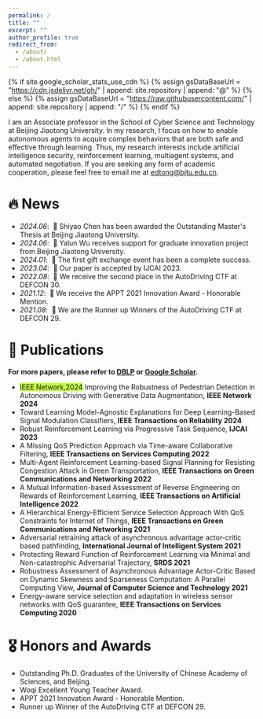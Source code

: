 ```yaml
---
permalink: /
title: ""
excerpt: ""
author_profile: true
redirect_from: 
  - /about/
  - /about.html
---
```


{% if site.google_scholar_stats_use_cdn %}
{% assign gsDataBaseUrl = "https://cdn.jsdelivr.net/gh/" | append: site.repository | append: "@" %}
{% else %}
{% assign gsDataBaseUrl = "https://raw.githubusercontent.com/" | append: site.repository | append: "/" %}
{% endif %}

<span class='anchor' id='about-me'></span>

I am an Associate professor in the School of Cyber Science and Technology at Beijing Jiaotong University. In my research, I focus on how to enable autonomous agents to acquire complex behaviors that are both safe and effective through learning. Thus, my research interests include artificial intelligence security, reinforcement learning, multiagent systems, and automated negotiation. If you are seeking any form of academic cooperation, please feel free to email me at <edtong@bjtu.edu.cn>.

# 🔥 News
- *2024.06*: &nbsp;🎉 Shiyao Chen has been awarded the Outstanding Master's Thesis at Beijing Jiaotong University.
- *2024.06*: &nbsp;🎉 Yalun Wu receives support for graduate innovation project from Beijing Jiaotong University.
- *2024.01*: &nbsp;🎉 The first gift exchange event has been a complete success.
- *2023.04*: &nbsp;🎉 Our paper is accepted by IJCAI 2023.
- *2022.08*: &nbsp;🎉 We receive the second place in the AutoDriving CTF at DEFCON 30.
- *2021.12*: &nbsp;🎉 We receive the APPT 2021 Innovation Award - Honorable Mention. 
- *2021.08*: &nbsp;🎉 We are the Runner up Winners of the AutoDriving CTF at DEFCON 29. 

# 📝 Publications 
**For more papers, please refer to [DBLP](https://dblp.uni-trier.de/pid/117/2573.html) or [Google Scholar](https://scholar.google.com/citations?hl=en&user=h2IVObkAAAAJ).**

- <font style="background: #C0FF3E">IEEE Network,2024</font> Improving the Robustness of Pedestrian Detection in Autonomous Driving with Generative Data Augmentation, **IEEE Network 2024**
- Toward Learning Model-Agnostic Explanations for Deep Learning-Based Signal Modulation Classifiers, **IEEE Transactions on Reliability 2024**
- Robust Reinforcement Learning via Progressive Task Sequence, **IJCAI 2023**
- A Missing QoS Prediction Approach via Time-aware Collaborative Filtering, **IEEE Transactions on Services Computing 2022**
- Multi-Agent Reinforcement Learning-based Signal Planning for Resisting Congestion Attack in Green Transportation, **IEEE Transactions on Green Communications and Networking 2022**
- A Mutual Information-based Assessment of Reverse Engineering on Rewards of Reinforcement Learning, **IEEE Transactions on Artificial Intelligence 2022**
- A Hierarchical Energy-Efficient Service Selection Approach With QoS Constraints for Internet of Things, **IEEE Transactions on Green Communications and Networking 2021**
- Adversarial retraining attack of asynchronous advantage actor-critic based pathfinding, **International Journal of Intelligent System 2021**
- Protecting Reward Function of Reinforcement Learning via Minimal and Non-catastrophic Adversarial Trajectory, **SRDS 2021**
- Robustness Assessment of Asynchronous Advantage Actor-Critic Based on Dynamic Skewness and Sparseness Computation: A Parallel Computing View, **Journal of Computer Science and Technology 2021**
- Energy-aware service selection and adaptation in wireless sensor networks with QoS guarantee, **IEEE Transactions on Services Computing 2020**

# 🎖 Honors and Awards
- Outstanding Ph.D. Graduates of the University of Chinese Academy of Sciences, and Beijing.
- Woqi Excellent Young Teacher Award.
- APPT 2021 Innovation Award - Honorable Mention.
- Runner up Winner of the AutoDriving CTF at DEFCON 29.
